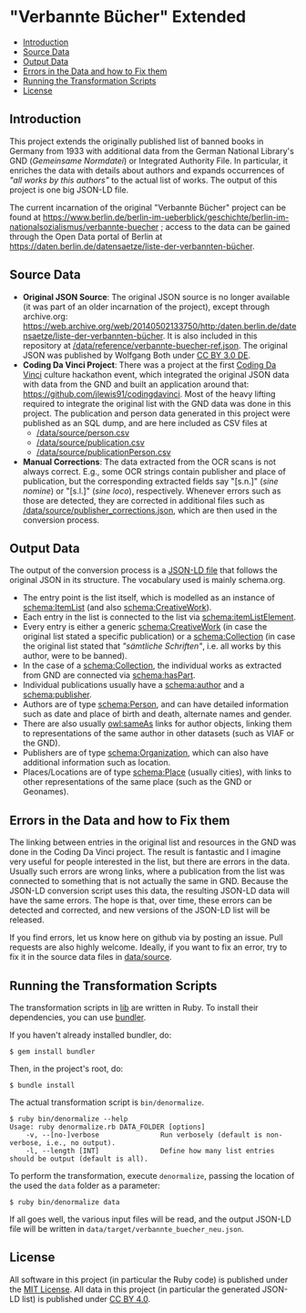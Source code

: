 # "Verbannte Bücher" Extended

<!-- TOC depthFrom:2 -->

- [Introduction](#introduction)
- [Source Data](#source-data)
- [Output Data](#output-data)
- [Errors in the Data and how to Fix them](#errors-in-the-data-and-how-to-fix-them)
- [Running the Transformation Scripts](#running-the-transformation-scripts)
- [License](#license)

<!-- /TOC -->

## Introduction

This project extends the originally published list of banned books in Germany 
from 1933 with additional data from the German National Library's GND
(_Gemeinsame Normdatei_) or Integrated Authority File. In particular, it enriches
the data with details about authors and 
expands occurrences of _"all works by this authors"_ to the actual list of works.
The output of this project is one big JSON-LD file.

The current incarnation of the original "Verbannte Bücher" project can be found at
https://www.berlin.de/berlin-im-ueberblick/geschichte/berlin-im-nationalsozialismus/verbannte-buecher ;
access to the data can be gained through the Open Data portal of Berlin at
https://daten.berlin.de/datensaetze/liste-der-verbannten-bücher.

## Source Data

- **Original JSON Source**: The original JSON source is no longer available
  (it was part of an older incarnation of the project), except through
  archive.org:
  https://web.archive.org/web/20140502133750/http:/daten.berlin.de/datensaetze/liste-der-verbannten-bücher.
  It is also included in this repository at 
  [/data/reference/verbannte-buecher-ref.json](data/reference/verbannte-buecher-ref.json).
  The original JSON was published by Wolfgang Both under [CC BY 3.0 DE](https://creativecommons.org/licenses/by/3.0/de/).
- **Coding Da Vinci Project**: There was a project at the first
  [Coding Da Vinci](https://codingdavinci.de) culture hackathon event, which 
  integrated the original JSON data with data from the GND and built an 
  application around that: https://github.com/jlewis91/codingdavinci. 
  Most of the heavy lifting required to integrate the original list with the GND data was done in this project.
  The 
  publication and person data generated in this project were published as an 
  SQL dump, and are here included as CSV files at 
  - [/data/source/person.csv](data/source/person.csv)
  - [/data/source/publication.csv](data/source/publication.csv)
  - [/data/source/publicationPerson.csv](data/source/publicationPerson.csv)
- **Manual Corrections**: The data extracted from the OCR scans is not always
  correct. E.g., some OCR strings contain publisher and place of publication,
  but the corresponding extracted fields say "[s.n.]" (_sine nomine_) or
  "[s.l.]" (_sine loco_), respectively. Whenever errors such as those are
  detected, they are corrected in additional files such as 
  [/data/source/publisher_corrections.json](data/source/publisher_corrections.json), 
  which are then used in the conversion process.

## Output Data

The output of the conversion process is a [JSON-LD file](data/target/verbannte_buecher_neu.json) that follows the original JSON in its structure. The vocabulary used is mainly schema.org. 

- The entry point is the list itself, which is modelled as an instance of
  [schema:ItemList](https://schema.org/ItemList) (and also 
  [schema:CreativeWork](https://schema.org/CreativeWork)).
- Each entry in the list is connected to the list via [schema:itemListElement](https://schema.org/itemListElement).
- Every entry is either a generic [schema:CreativeWork](https://schema.org/CreativeWork) (in case the original list stated a specific publication) or a [schema:Collection](https://schema.org/Collection) (in case the original list stated that _"sämtliche Schriften"_, i.e. all works by this author, were to be banned).
- In the case of a [schema:Collection](https://schema.org/Collection), the individual works as extracted from GND are connected via [schema:hasPart](https://schema.org/hasPart).
- Individual publications usually have a [schema:author](https://schema.org/author) and a [schema:publisher](https://schema.org/publisher).
- Authors are of type [schema:Person](https://schema.org/Person), and can have detailed information such as date and place of birth and death, alternate names and gender.
- There are also usually [owl:sameAs](http://www.w3.org/2002/07/owl#sameAs) links for author objects, linking them to representations of the same author in other datasets (such as VIAF or the GND).
- Publishers are of type [schema:Organization](https://schema.org/Organization), which can also have additional information such as location.
- Places/Locations are of type [schema:Place](https://schema.org/Place) (usually cities), with links to other representations of the same place (such as the GND or Geonames).

## Errors in the Data and how to Fix them

The linking between entries in the original list and resources in the GND was done in the Coding Da Vinci project. The result is fantastic and I imagine very useful for people interested in the list, but there are errors in the data. Usually such errors are wrong links, where a publication from the list was connected to something that is not actually the same in GND. Because the JSON-LD conversion script uses this data, the resulting JSON-LD data will have the same errors. The hope is that, over time, these errors can be detected and corrected, and new versions of the JSON-LD list will be released.

If you find errors, let us know here on github via by posting an issue. Pull requests are also highly welcome. Ideally, if you want to fix an error, try to fix it in the source data files in [data/source](data/source).

## Running the Transformation Scripts

The transformation scripts in [lib](lib) are written in Ruby. To install their dependencies, you can use [bundler](https://bundler.io).

If you haven't already installed bundler, do:

```shell
$ gem install bundler
```

Then, in the project's root, do:

```shell
$ bundle install
```

The actual transformation script is `bin/denormalize`.

```shell
$ ruby bin/denormalize --help
Usage: ruby denormalize.rb DATA_FOLDER [options]
    -v, --[no-]verbose               Run verbosely (default is non-verbose, i.e., no output).
    -l, --length [INT]               Define how many list entries should be output (default is all).
```

To perform the transformation, execute `denormalize`, passing the location of the used the `data` folder as a parameter:

```shell
$ ruby bin/denormalize data
```

If all goes well, the various input files will be read, and the output JSON-LD file will be written in `data/target/verbannte_buecher_neu.json`.

## License

All software in this project (in particular the Ruby code) is published under the [MIT License](LICENSE). All data in this project (in particular the generated JSON-LD list) is published under [CC BY 4.0](https://creativecommons.org/licenses/by/4.0/).